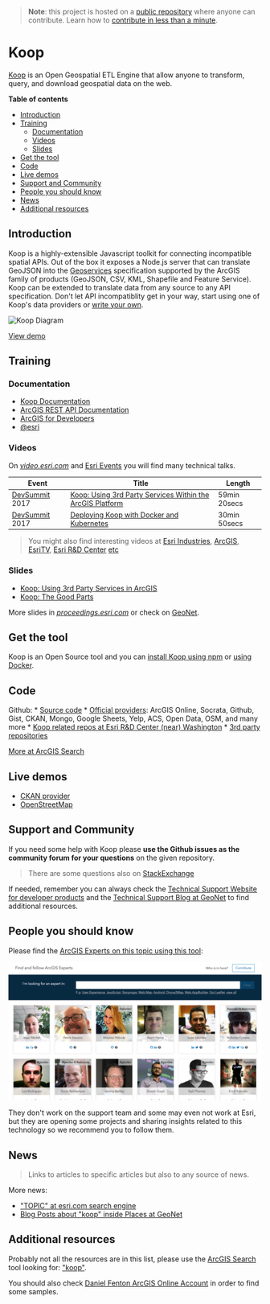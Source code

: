 > **Note**: this project is hosted on a [public repository](https://github.com/hhkaos/awesome-arcgis) where anyone can contribute. Learn how to [contribute in less than a minute](https://github.com/hhkaos/awesome-arcgis/blob/master/CONTRIBUTING.md#contributions).

# Koop
[Koop](https://koopjs.github.io/) is an Open Geospatial ETL Engine that allow anyone to transform, query, and download geospatial data on the web.

<!-- START doctoc generated TOC please keep comment here to allow auto update -->
<!-- DON'T EDIT THIS SECTION, INSTEAD RE-RUN doctoc TO UPDATE -->
**Table of contents**

- [Introduction](#introduction)
- [Training](#training)
  - [Documentation](#documentation)
  - [Videos](#videos)
  - [Slides](#slides)
- [Get the tool](#get-the-tool)
- [Code](#code)
- [Live demos](#live-demos)
- [Support and Community](#support-and-community)
- [People you should know](#people-you-should-know)
- [News](#news)
- [Additional resources](#additional-resources)

<!-- END doctoc generated TOC please keep comment here to allow auto update -->


## Introduction

Koop is a highly-extensible Javascript toolkit for connecting incompatible spatial APIs. Out of the box it exposes a Node.js server that can translate GeoJSON into the [Geoservices](https://geoservices.github.io/) specification supported by the ArcGIS family of products (GeoJSON, CSV, KML, Shapefile and Feature Service). Koop can be extended to translate data from any source to any API specification. Don't let API incompatiblity get in your way, start using one of Koop's data providers or [write your own](https://koopjs.github.io/docs/specs/provider.html).

![Koop Diagram](https://user-images.githubusercontent.com/7832202/28444721-43eb6ea6-6d8d-11e7-8d56-3af46fd5bf88.png)

[View demo](http://koop.dc.esri.com/)

## Training

### Documentation

* [Koop Documentation](https://koopjs.github.io/docs)
* [ArcGIS REST API Documentation](http://resources.arcgis.com/en/help/arcgis-rest-api/)
* [ArcGIS for Developers](http://developers.arcgis.com)
* [@esri](http://twitter.com/esri)

### Videos

On [*video.esri.com*](https://www.esri.com/videos/search?q=koop#?sortby=recent) and [Esri Events](https://www.youtube.com/channel/UC_yE3TatdZKAXvt_TzGJ6mw/search?query=koop) you will find many technical talks.

|Event|Title|Length|
|---|---|---|
|[DevSummit](http://www.esri.com/events/devsummit) 2017|[Koop: Using 3rd Party Services Within the ArcGIS Platform](https://www.youtube.com/watch?v=NTSAvDUvRQM)|59min 20secs|
|[DevSummit](http://www.esri.com/events/devsummit) 2017|[Deploying Koop with Docker and Kubernetes](https://www.youtube.com/watch?v=a9P58niTSNM)|30min 50secs|

> You might also find interesting videos at [Esri Industries](https://www.youtube.com/channel/UCZTiOg3n0pqUDSatq7mS2PA/search?query="koop"), [ArcGIS](https://www.youtube.com/channel/UCgGDPs8cte-VLJbgpaK4GPw/search?query="koop"), [EsriTV](https://www.youtube.com/user/esritv/search?query="koop"), [Esri R&D Center](https://www.youtube.com/user/esripdx/search?query="koop") [etc](https://esri-es.github.io/awesome-arcgis/esri/#youtube-channels)

### Slides

* [Koop: Using 3rd Party Services in ArcGIS](http://proceedings.esri.com/library/userconf/devsummit-dc17/papers/devsummit-dc_16.pdf)
* [Koop: The Good Parts](http://proceedings.esri.com/library/userconf/devsummit16/papers/dev_int_124.pdf)

More slides in [*proceedings.esri.com*](https://www.google.es/search?q=site%3Aproceedings.esri.com+koop) or check on [GeoNet](https://community.esri.com/content?query=TOPIC&filterID=all~objecttype~objecttype%5Bdocument%5D).

## Get the tool

Koop is an Open Source tool and you can [install Koop using npm](https://koopjs.github.io/docs/setup/) or [using Docker](https://github.com/koopjs/koop-docker-example).

## Code

Github:
    * [Source code](https://github.com/koopjs)
    * [Official providers](https://github.com/koopjs?utf8=%E2%9C%93&q=provider&type=&language=): ArcGIS Online, Socrata, Github, Gist, CKAN, Mongo, Google Sheets, Yelp, ACS, Open Data, OSM, and many more
    * [Koop related repos at Esri R&D Center (near) Washington](https://github.com/esridc?utf8=%E2%9C%93&q=koop&type=&language=)
    * [3rd party repositories](https://github.com/topics/koop)

[More at ArcGIS Search](https://esri-es.github.io/arcgis-search/?search=koop+site%3Agithub.com&utm_campaign=awesome-list&utm_source=awesome-list&utm_medium=page)

## Live demos

* [CKAN provider](https://github.com/koopjs/koop-provider-ckan#access-ckan-data)
* [OpenStreetMap](http://koop.dc.esri.com/osm/points/state/Colorado/county/Larimer/field/amenity/pub/)

## Support and Community

If you need some help with Koop please **use the Github issues as the community forum for your questions** on the given repository.

> There are some questions also on [StackExchange](https://gis.stackexchange.com/search?q=koop)

If needed, remember you can always check the [Technical Support Website for developer products](https://support.esri.com/en/Products/Developers) and the [Technical Support Blog at GeoNet](https://community.esri.com/groups/technical-support/blog/tags#/) to find additional resources.

## People you should know

Please find the [ArcGIS Experts on this topic using this tool](https://esri-es.github.io/arcgis-experts/?topic=koop):

[![ArcGIS Experts Tool Screenshot](https://github.com/esri-es/arcgis-experts/blob/master/assets/imgs/arcgis-experts-tool.png?raw=true)](https://esri-es.github.io/arcgis-experts/?topic=koop)

They don't work on the support team and some may even not work at Esri,
but they are opening some projects and sharing insights related to this
technology so we recommend you to follow them.

## News

> Links to articles to specific articles but also to any source of news.

More news:

* ["TOPIC" at esri.com search engine](https://www.esri.com/en-us/search#/?q=koop&v=0&tab=Explore&page=1)
* [Blog Posts about "koop" inside Places at GeoNet](https://community.esri.com/content?query=koop&filterID=all~objecttype~objecttype%5Bblogpost%5D)

## Additional resources

Probably not all the resources are in this list, please use the [ArcGIS Search](https://esri-es.github.io/arcgis-search/) tool looking for: ["koop"](https://esri-es.github.io/arcgis-search/?search="koop"&utm_campaign=awesome-list&utm_source=awesome-list&utm_medium=page).

You should also check [Daniel Fenton ArcGIS Online Account](http://www.arcgis.com/home/search.html?q=owner%3ADFenton_dcdev) in order to find some samples.
